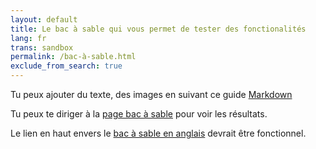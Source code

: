```yaml
---
layout: default
title: Le bac à sable qui vous permet de tester des fonctionalités
lang: fr
trans: sandbox
permalink: /bac-à-sable.html
exclude_from_search: true
---
```

Tu peux ajouter du texte, des images en suivant ce guide [Markdown](https://github.com/luong-komorebi/Markdown-Tutorial/blob/master/README_fr.md) 

Tu peux te diriger à la [page bac à sable](/sandbox.html) pour voir les résultats.

Le lien en haut envers le [bac à sable en anglais](/sandbox.html) devrait être fonctionnel.
